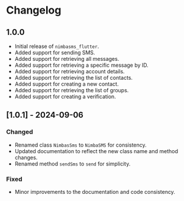 # Changelog

## 1.0.0

- Initial release of `nimbasms_flutter`.
- Added support for sending SMS.
- Added support for retrieving all messages.
- Added support for retrieving a specific message by ID.
- Added support for retrieving account details.
- Added support for retrieving the list of contacts.
- Added support for creating a new contact.
- Added support for retrieving the list of groups.
- Added support for creating a verification.

## [1.0.1] - 2024-09-06

### Changed

- Renamed class `NimbasSms` to `NimbaSMS` for consistency.
- Updated documentation to reflect the new class name and method changes.
- Renamed method `sendSms` to `send` for simplicity.

### Fixed

- Minor improvements to the documentation and code consistency.
